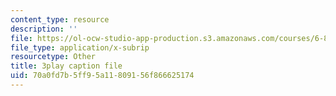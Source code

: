 ```yaml
---
content_type: resource
description: ''
file: https://ol-ocw-studio-app-production.s3.amazonaws.com/courses/6-890-algorithmic-lower-bounds-fun-with-hardness-proofs-fall-2014/70a0fd7b5ff95a11809156f866625174_rLOVwqMKlBc.vtt
file_type: application/x-subrip
resourcetype: Other
title: 3play caption file
uid: 70a0fd7b-5ff9-5a11-8091-56f866625174
---
```

